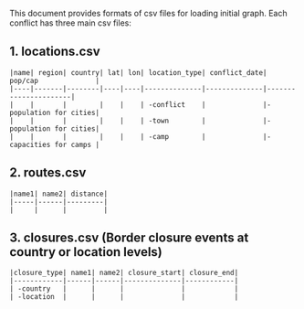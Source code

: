 This document provides formats of csv files for loading initial graph. Each conflict has three main csv files:

 ## 1. locations.csv
 
    |name| region| country| lat| lon| location_type| conflict_date| pop/cap              |
    |----|-------|--------|----|----|--------------|--------------|----------------------|
    |    |       |        |    |    | -conflict    |              |-population for cities|
    |    |       |        |    |    | -town        |              |-population for cities|
    |    |       |        |    |    | -camp        |              |-capacities for camps |
 

 ## 2. routes.csv

    |name1| name2| distance|
    |-----|------|---------|
    |     |      |         |


 ## 3. closures.csv  (Border closure events at country or location levels)
   
    |closure_type| name1| name2| closure_start| closure_end|
    |------------|------|------|--------------|------------|
    | -country   |      |      |              |            |
    | -location  |      |      |              |            |
